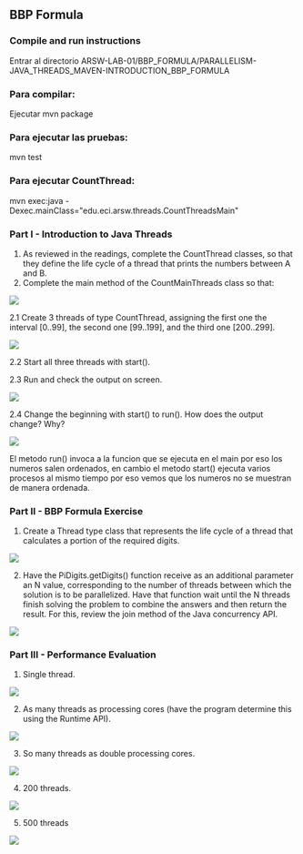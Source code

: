 ## BBP Formula

### Compile and run instructions

Entrar al directorio ARSW-LAB-01/BBP_FORMULA/PARALLELISM-JAVA_THREADS_MAVEN-INTRODUCTION_BBP_FORMULA

### Para compilar:
Ejecutar mvn package

### Para ejecutar las pruebas: 
mvn test

### Para ejecutar CountThread: 
mvn exec:java -Dexec.mainClass="edu.eci.arsw.threads.CountThreadsMain"

### Part I - Introduction to Java Threads
1. As reviewed in the readings, complete the CountThread classes, so that they define the life cycle of a thread that prints the numbers between A and B. 
2. Complete the main method of the CountMainThreads class so that: 

![](img/Capture1.PNG)

2.1 Create 3 threads of type CountThread, assigning the first one the interval [0..99], the second one [99..199], and the third one [200..299]. 

![](img/Capture2.PNG)

2.2 Start all three threads with start(). 

2.3 Run and check the output on screen.

![](img/Capture3.PNG)

2.4 Change the beginning with start() to run(). How does the output change? Why?

![](img/Capture4.PNG)

El metodo run() invoca a la funcion que se ejecuta en el main por eso los numeros salen ordenados, en cambio el metodo start() ejecuta varios procesos al mismo tiempo por eso vemos que los numeros no se muestran de manera ordenada.

### Part II - BBP Formula Exercise

1. Create a Thread type class that represents the life cycle of a thread that calculates a portion of the required digits.

![](img/Capture5.PNG)

2. Have the PiDigits.getDigits() function receive as an additional parameter an N value, corresponding to the number of threads between which the solution is to be parallelized. Have that function wait until the N threads finish solving the problem to combine the answers and then return the result. For this, review the join method of the Java concurrency API. 

![](img/Capture6.PNG)



### Part III - Performance Evaluation

1. Single thread. 

![](img/Capture61p.PNG)

2. As many threads as processing cores (have the program determine this using the Runtime API). 

![](img/Capture7.PNG)

3. So many threads as double processing cores. 

![](img/Capture8hilos.PNG)

4. 200 threads.

![](img/Capture200hilos.PNG)

5. 500 threads 

![](img/Capture500hilos.PNG)
